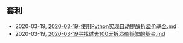 ## 套利
* 2020-03-19, [2020-03-19-使用Python实现自动提醒折溢价基金.md](../posts/2020-03-19-使用Python实现自动提醒折溢价基金.md)
* 2020-03-19, [2020-03-19寻找过去100天折溢价频繁的基金.md](../posts/2020-03-19寻找过去100天折溢价频繁的基金.md)